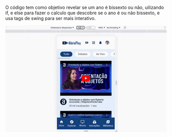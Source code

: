 O código tem como objetivo revelar se um ano é bissexto ou não, uilizando if, e else para fazer o calculo que descobre se o ano é ou não bissexto, e usa tags de swing para ser mais interativo.

![](https://raw.githubusercontent.com/MateusMaciel340/aluraplay/main/assets/aluraplay.gif)
